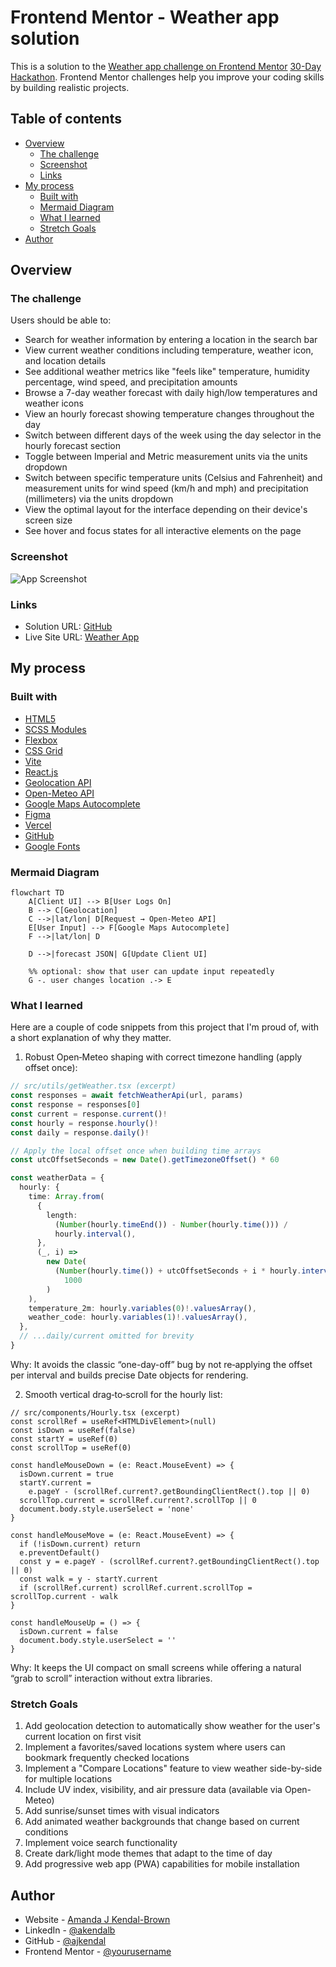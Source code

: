 # Frontend Mentor - Weather app solution

This is a solution to the [Weather app challenge on Frontend Mentor](https://www.frontendmentor.io/challenges/weather-app-K1FhddVm49) [30-Day Hackathon](https://www.frontendmentor.io/articles/introducing-the-frontend-mentor-30-day-hackathon). Frontend Mentor challenges help you improve your coding skills by building realistic projects.

## Table of contents

- [Overview](#overview)
  - [The challenge](#the-challenge)
  - [Screenshot](#screenshot)
  - [Links](#links)
- [My process](#my-process)
  - [Built with](#built-with)
  - [Mermaid Diagram](#mermaid-diagram)
  - [What I learned](#what-i-learned)
  - [Stretch Goals](#stretch-goals)
- [Author](#author)

## Overview

### The challenge

Users should be able to:

- Search for weather information by entering a location in the search bar
- View current weather conditions including temperature, weather icon, and location details
- See additional weather metrics like "feels like" temperature, humidity percentage, wind speed, and precipitation amounts
- Browse a 7-day weather forecast with daily high/low temperatures and weather icons
- View an hourly forecast showing temperature changes throughout the day
- Switch between different days of the week using the day selector in the hourly forecast section
- Toggle between Imperial and Metric measurement units via the units dropdown
- Switch between specific temperature units (Celsius and Fahrenheit) and measurement units for wind speed (km/h and mph) and precipitation (millimeters) via the units dropdown
- View the optimal layout for the interface depending on their device's screen size
- See hover and focus states for all interactive elements on the page

### Screenshot

![App Screenshot](./public/images/screenshot/Screenshot%202025-09-13%20at%209.31.35 PM.png)

### Links

- Solution URL: [GitHub](https://github.com/ajkendal/weather-app-frontend-mentor)
- Live Site URL: [Weather App](https://weather-app-frontend-mentor.vercel.app/)

## My process

### Built with

- [HTML5](https://developer.mozilla.org/en-US/docs/Web/Guide/HTML/HTML5)
- [SCSS Modules](https://sass-lang.com/)
- [Flexbox](https://developer.mozilla.org/en-US/docs/Web/CSS/CSS_flexible_box_layout/Basic_concepts_of_flexbox)
- [CSS Grid](https://developer.mozilla.org/en-US/docs/Web/CSS/CSS_grid_layout)
- [Vite](https://vitejs.dev/)
- [React.js](https://react.dev/)
- [Geolocation API](https://developer.mozilla.org/en-US/docs/Web/API/Geolocation_API)
- [Open-Meteo API](https://www.npmjs.com/package/openmeteo)
- [Google Maps Autocomplete](https://www.npmjs.com/package/react-google-autocomplete)
- [Figma](https://www.figma.com/)
- [Vercel](https://vercel.com/)
- [GitHub](https://github.com/)
- [Google Fonts](https://fonts.google.com/)

### Mermaid Diagram

```mermaid
flowchart TD
    A[Client UI] --> B[User Logs On]
    B --> C[Geolocation]
    C -->|lat/lon| D[Request → Open-Meteo API]
    E[User Input] --> F[Google Maps Autocomplete]
    F -->|lat/lon| D

    D -->|forecast JSON| G[Update Client UI]

    %% optional: show that user can update input repeatedly
    G -. user changes location .-> E
```

### What I learned

Here are a couple of code snippets from this project that I'm proud of, with a short explanation of why they matter.

1. Robust Open‑Meteo shaping with correct timezone handling (apply offset once):

```ts
// src/utils/getWeather.tsx (excerpt)
const responses = await fetchWeatherApi(url, params)
const response = responses[0]
const current = response.current()!
const hourly = response.hourly()!
const daily = response.daily()!

// Apply the local offset once when building time arrays
const utcOffsetSeconds = new Date().getTimezoneOffset() * 60

const weatherData = {
  hourly: {
    time: Array.from(
      {
        length:
          (Number(hourly.timeEnd()) - Number(hourly.time())) /
          hourly.interval(),
      },
      (_, i) =>
        new Date(
          (Number(hourly.time()) + utcOffsetSeconds + i * hourly.interval()) *
            1000
        )
    ),
    temperature_2m: hourly.variables(0)!.valuesArray(),
    weather_code: hourly.variables(1)!.valuesArray(),
  },
  // ...daily/current omitted for brevity
}
```

Why: It avoids the classic “one-day-off” bug by not re‑applying the offset per interval and builds precise Date objects for rendering.

2. Smooth vertical drag‑to‑scroll for the hourly list:

```tsx
// src/components/Hourly.tsx (excerpt)
const scrollRef = useRef<HTMLDivElement>(null)
const isDown = useRef(false)
const startY = useRef(0)
const scrollTop = useRef(0)

const handleMouseDown = (e: React.MouseEvent) => {
  isDown.current = true
  startY.current =
    e.pageY - (scrollRef.current?.getBoundingClientRect().top || 0)
  scrollTop.current = scrollRef.current?.scrollTop || 0
  document.body.style.userSelect = 'none'
}

const handleMouseMove = (e: React.MouseEvent) => {
  if (!isDown.current) return
  e.preventDefault()
  const y = e.pageY - (scrollRef.current?.getBoundingClientRect().top || 0)
  const walk = y - startY.current
  if (scrollRef.current) scrollRef.current.scrollTop = scrollTop.current - walk
}

const handleMouseUp = () => {
  isDown.current = false
  document.body.style.userSelect = ''
}
```

Why: It keeps the UI compact on small screens while offering a natural “grab to scroll” interaction without extra libraries.

### Stretch Goals

1. Add geolocation detection to automatically show weather for the user's current location on first visit
2. Implement a favorites/saved locations system where users can bookmark frequently checked locations
3. Implement a "Compare Locations" feature to view weather side-by-side for multiple locations
4. Include UV index, visibility, and air pressure data (available via Open-Meteo)
5. Add sunrise/sunset times with visual indicators
6. Add animated weather backgrounds that change based on current conditions
7. Implement voice search functionality
8. Create dark/light mode themes that adapt to the time of day
9. Add progressive web app (PWA) capabilities for mobile installation

## Author

- Website - [Amanda J Kendal-Brown](https://ajkendal.github.io/)
- LinkedIn - [@akendalb](https://www.linkedin.com/in/akendalb)
- GitHub - [@ajkendal](https://github.com/ajkendal/)
- Frontend Mentor - [@yourusername](https://www.frontendmentor.io/profile/ajkendal)
